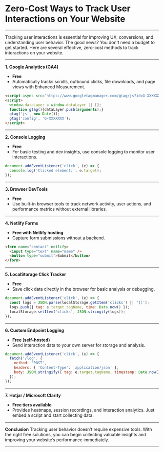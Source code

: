 # Zero-Cost Ways to Track User Interactions on Your Website

---

Tracking user interactions is essential for improving UX, conversions, and understanding user behavior. The good news? You don't need a budget to get started. Here are several effective, zero-cost methods to track interactions on your website.

---

**1. Google Analytics (GA4)**

* **Free**
* Automatically tracks scrolls, outbound clicks, file downloads, and page views with Enhanced Measurement.

```html
<script async src="https://www.googletagmanager.com/gtag/js?id=G-XXXXXXX"></script>
<script>
  window.dataLayer = window.dataLayer || [];
  function gtag(){dataLayer.push(arguments);}
  gtag('js', new Date());
  gtag('config', 'G-XXXXXXX');
</script>
```

---

**2. Console Logging**

* **Free**
* For basic testing and dev insights, use console logging to monitor user interactions.

```js
document.addEventListener('click', (e) => {
  console.log('Clicked element:', e.target);
});
```

---

**3. Browser DevTools**

* **Free**
* Use built-in browser tools to track network activity, user actions, and performance metrics without external libraries.

---

**4. Netlify Forms**

* **Free with Netlify hosting**
* Capture form submissions without a backend.

```html
<form name="contact" netlify>
  <input type="text" name="name" />
  <button type="submit">Submit</button>
</form>
```

---

**5. LocalStorage Click Tracker**

* **Free**
* Save click data directly in the browser for basic analysis or debugging.

```js
document.addEventListener('click', (e) => {
  const logs = JSON.parse(localStorage.getItem('clicks') || '[]');
  logs.push({ tag: e.target.tagName, time: Date.now() });
  localStorage.setItem('clicks', JSON.stringify(logs));
});
```

---

**6. Custom Endpoint Logging**

* **Free (self-hosted)**
* Send interaction data to your own server for storage and analysis.

```js
document.addEventListener('click', (e) => {
  fetch('/log', {
    method: 'POST',
    headers: { 'Content-Type': 'application/json' },
    body: JSON.stringify({ tag: e.target.tagName, timestamp: Date.now() }),
  });
});
```

---

**7. Hotjar / Microsoft Clarity**

* **Free tiers available**
* Provides heatmaps, session recordings, and interaction analytics. Just embed a script and start collecting data.

---

**Conclusion**
Tracking user behavior doesn’t require expensive tools. With the right free solutions, you can begin collecting valuable insights and improving your website’s performance immediately.

--- 